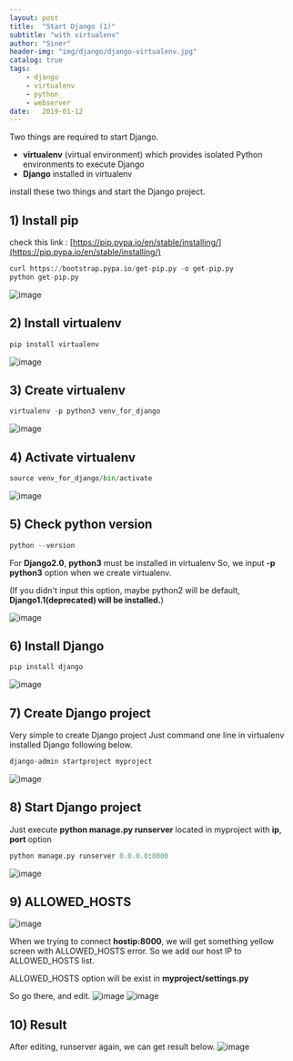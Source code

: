 ```yaml
---
layout: post
title:  "Start Django (1)"
subtitle: "with virtualenv"
author: "Siner"
header-img: "img/django/django-virtualenv.jpg"
catalog: true
tags:
    - django
    - virtualenv
    - python
    - webserver
date:   2019-01-12
---
```

Two things are required to start Django.

- **virtualenv** (virtual environment) which provides isolated Python environments to execute Django
- **Django** installed in virtualenv

install these two things and start the Django project.


## 1) Install pip
  check this link : [https://pip.pypa.io/en/stable/installing/](https://pip.pypa.io/en/stable/installing/)
  
  ```python
  curl https://bootstrap.pypa.io/get-pip.py -o get-pip.py
  python get-pip.py
  ```
![image](https://user-images.githubusercontent.com/34048253/51082217-18a31000-1746-11e9-94b3-2cdfb6039ca4.png)


## 2) Install virtualenv
  ```python
  pip install virtualenv
  ```
![image](https://user-images.githubusercontent.com/34048253/51082225-3a9c9280-1746-11e9-9bc4-91a05049b0de.png)

## 3) Create virtualenv
  ```python
  virtualenv -p python3 venv_for_django
  ```
![image](https://user-images.githubusercontent.com/34048253/51082232-4be59f00-1746-11e9-8eac-5f11b63184f6.png)

## 4) Activate virtualenv
  ```python
  source venv_for_django/bin/activate
  ```
![image](https://user-images.githubusercontent.com/34048253/51082234-59028e00-1746-11e9-8200-7bce0f604007.png)

## 5) Check python version
  ```python
  python --version
  ```

For **Django2.0**, **python3** must be installed in virtualenv
So, we input **-p python3** option when we create virtualenv.

(If you didn't input this option, maybe python2 will be default, **Django1.1(deprecated) will be installed.**)


![image](https://user-images.githubusercontent.com/34048253/51082240-89e2c300-1746-11e9-9444-018887dd64b2.png)

## 6) Install Django
  ```python
  pip install django
  ```

![image](https://user-images.githubusercontent.com/34048253/51082246-9c5cfc80-1746-11e9-856e-11fbf902c6a8.png)



## 7) Create Django project
Very simple to create Django project
Just command one line in virtualenv installed Django following below.

  ```python
  django-admin startproject myproject
  ```
![image](https://user-images.githubusercontent.com/34048253/51082256-d0382200-1746-11e9-86bc-5dd2ca6659bc.png)


## 8) Start Django project
Just execute **python manage.py runserver** located in myproject with **ip**, **port** option

  ```python
  python manage.py runserver 0.0.0.0:8000
  ```
![image](https://user-images.githubusercontent.com/34048253/51082269-01b0ed80-1747-11e9-84fe-e045bdb44691.png)

## 9) ALLOWED_HOSTS
![image](https://user-images.githubusercontent.com/34048253/51082279-5d7b7680-1747-11e9-9674-6e49b2eb9612.png)

When we trying to connect **hostip:8000**, we will get something yellow screen with ALLOWED_HOSTS error.
So we add our host IP to ALLOWED_HOSTS list.

ALLOWED_HOSTS option will be exist in **myproject/settings.py**


So go there, and edit.
![image](https://user-images.githubusercontent.com/34048253/51082397-76852700-1749-11e9-9d75-9a4853fee34d.png)
![image](https://user-images.githubusercontent.com/34048253/51082295-be0ab380-1747-11e9-87cb-fca9b5e81e32.png)


## 10) Result
After editing, runserver again, we can get result below. 
![image](https://user-images.githubusercontent.com/34048253/51082317-0f1aa780-1748-11e9-91b7-2a6c99a98b4b.png)

